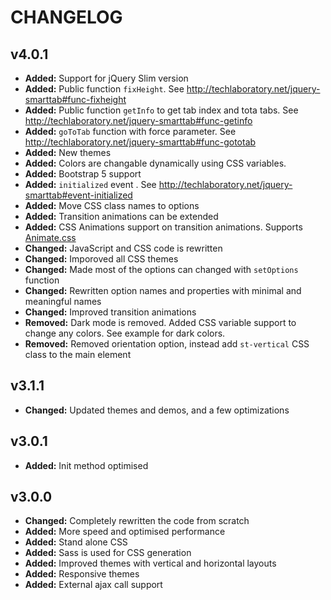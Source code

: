 CHANGELOG
=========

v4.0.1
-----
- **Added:** Support for jQuery Slim version
- **Added:** Public function `fixHeight`. See http://techlaboratory.net/jquery-smarttab#func-fixheight
- **Added:** Public function `getInfo` to get tab index and tota tabs. See http://techlaboratory.net/jquery-smarttab#func-getinfo
- **Added:** `goToTab` function with force parameter. See http://techlaboratory.net/jquery-smarttab#func-gototab
- **Added:** New themes
- **Added:** Colors are changable dynamically using CSS variables.
- **Added:** Bootstrap 5 support
- **Added:** `initialized` event . See http://techlaboratory.net/jquery-smarttab#event-initialized
- **Added:** Move CSS class names to options
- **Added:** Transition animations can be extended
- **Added:** CSS Animations support on transition animations. Supports [Animate.css](https://animate.style/)
- **Changed:** JavaScript and CSS code is rewritten  
- **Changed:** Imporoved all CSS themes
- **Changed:** Made most of the options can changed with `setOptions` function
- **Changed:** Rewritten option names and properties with minimal and meaningful names
- **Changed:** Improved transition animations
- **Removed:** Dark mode is removed. Added CSS variable support to change any colors. See example for dark colors.
- **Removed:** Removed orientation option, instead add `st-vertical` CSS class to the main element


v3.1.1
-----
- **Changed:** Updated themes and demos, and a few optimizations

v3.0.1
-----
- **Added:** Init method optimised

v3.0.0
-----
- **Changed:** Completely rewritten the code from scratch
- **Added:** More speed and optimised performance
- **Added:** Stand alone CSS
- **Added:** Sass is used for CSS generation
- **Added:** Improved themes with vertical and horizontal layouts
- **Added:** Responsive themes
- **Added:** External ajax call support
